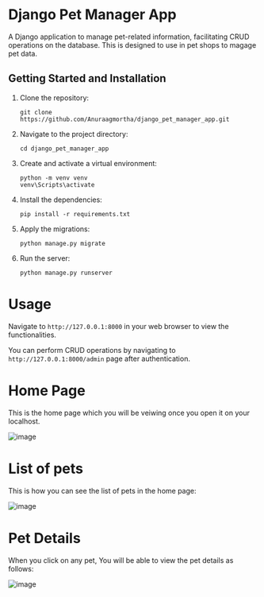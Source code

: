 # Django Pet Manager App  
A Django application to manage pet-related information, facilitating CRUD operations on the database. This is designed to use in pet shops to magage pet data.

## Getting Started and Installation  

1. Clone the repository:
   ```
   git clone https://github.com/Anuraagmortha/django_pet_manager_app.git
   ```
2. Navigate to the project directory:
   ```
   cd django_pet_manager_app
   ```
3. Create and activate a virtual environment:
   ```
   python -m venv venv
   venv\Scripts\activate
   ```
4. Install the dependencies:
   ```
   pip install -r requirements.txt
   ```
5. Apply the migrations:
   ```
   python manage.py migrate
   ```
6. Run the server:
   ```
   python manage.py runserver
   ```  

# Usage  

Navigate to `http://127.0.0.1:8000` in your web browser to view the functionalities.  

You can perform CRUD operations by navigating to `http://127.0.0.1:8000/admin` page after authentication.  
  
# Home Page  
This is the home page which you will be veiwing once you open it on your localhost.  
  
![image](https://github.com/user-attachments/assets/295d2e8e-c78c-443a-aa5f-7433db32eabe)  

# List of pets  
This is how you can see the list of pets in the home page:  
  
![image](https://github.com/user-attachments/assets/7cfeb5ea-aac1-49e1-8c2d-7c4f6844132e)  

# Pet Details  
When you click on any pet, You will be able to view the pet details as follows:  
  
![image](https://github.com/user-attachments/assets/856ee348-1cc7-4958-85ae-bd232e015293)  


